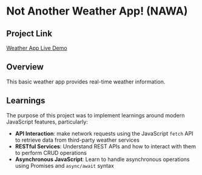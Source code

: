 # Not Another Weather App! (NAWA)

## Project Link
[Weather App Live Demo](https://axiomaticadi.github.io/weather-app/)

## Overview
This basic weather app provides real-time weather information. 

## Learnings
The purpose of this project was to implement learnings around modern JavaScript features, particularly:

- **API Interaction**: make network requests using the JavaScript `fetch` API to retrieve data from third-party weather services
- **RESTful Services**: Understand REST APIs and how to interact with them to perform CRUD operations
- **Asynchronous JavaScript**: Learn to handle asynchronous operations using Promises and `async/await` syntax
